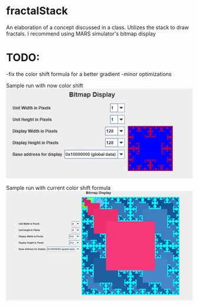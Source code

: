 # fractalStack
An elaboration of a concept discussed in a class. Utilizes the stack to draw fractals. I recommend using MARS simulator's bitmap display  

# TODO:   
-fix the color shift formula for a better gradient
-minor optimizations


Sample run with now color shift   
![alt text](https://github.com/ThomasEDurand/fractalStack/blob/main/sampleRun.png?raw=true)

Sample run with current color shift formula
![alt text](https://github.com/ThomasEDurand/fractalStack/blob/main/sampleRunColorShift.png?raw=true)


